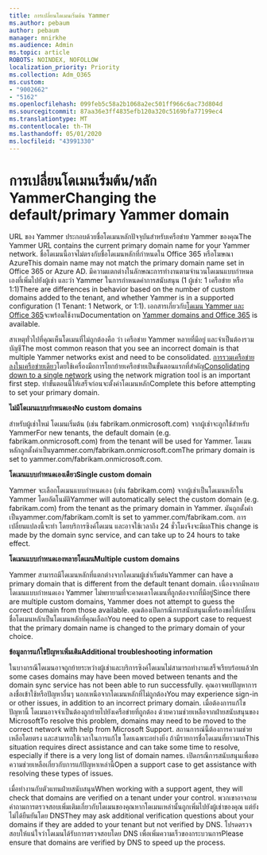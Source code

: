```yaml
---
title: การเปลี่ยนโดเมนเริ่มต้น Yammer
ms.author: pebaum
author: pebaum
manager: mnirkhe
ms.audience: Admin
ms.topic: article
ROBOTS: NOINDEX, NOFOLLOW
localization_priority: Priority
ms.collection: Adm_O365
ms.custom:
- "9002662"
- "5162"
ms.openlocfilehash: 099feb5c58a2b1068a2ec501ff966c6ac73d804d
ms.sourcegitcommit: 87aa36e3ff4835efb120a320c5169bfa77199ec4
ms.translationtype: MT
ms.contentlocale: th-TH
ms.lasthandoff: 05/01/2020
ms.locfileid: "43991330"
---
```

# <a name="changing-the-defaultprimary-yammer-domain"></a><span data-ttu-id="1f862-102">การเปลี่ยนโดเมนเริ่มต้น/หลัก Yammer</span><span class="sxs-lookup"><span data-stu-id="1f862-102">Changing the default/primary Yammer domain</span></span>

<span data-ttu-id="1f862-103">URL ของ Yammer ประกอบด้วยชื่อโดเมนหลักปัจจุบันสําหรับเครือข่าย Yammer ของคุณ</span><span class="sxs-lookup"><span data-stu-id="1f862-103">The Yammer URL contains the current primary domain name for your Yammer network.</span></span> <span data-ttu-id="1f862-104">ชื่อโดเมนนี้อาจไม่ตรงกับชื่อโดเมนหลักที่กําหนดใน Office 365 หรือโฆษณา Azure</span><span class="sxs-lookup"><span data-stu-id="1f862-104">This domain name may not match the primary domain name set in Office 365 or Azure AD.</span></span> <span data-ttu-id="1f862-105">มีความแตกต่างในลักษณะการทํางานตามจํานวนโดเมนแบบกําหนดเองที่เพิ่มไปยังผู้เช่า และว่า Yammer ในการกําหนดค่าการสนับสนุน (1 ผู้เช่า: 1 เครือข่าย หรือ 1:1)</span><span class="sxs-lookup"><span data-stu-id="1f862-105">There are differences in behavior based on the number of custom domains added to the tenant, and whether Yammer is in a supported configuration (1 Tenant: 1 Network, or 1:1).</span></span> <span data-ttu-id="1f862-106">เอกสารเกี่ยวกับ[โดเมน Yammer และ Office 365](https://docs.microsoft.com/yammer/configure-your-yammer-network/manage-yammer-domains)จะพร้อมใช้งาน</span><span class="sxs-lookup"><span data-stu-id="1f862-106">Documentation on [Yammer domains and Office 365](https://docs.microsoft.com/yammer/configure-your-yammer-network/manage-yammer-domains) is available.</span></span>

<span data-ttu-id="1f862-107">สาเหตุทั่วไปที่คุณเห็นโดเมนที่ไม่ถูกต้องคือ ว่า เครือข่าย Yammer หลายที่มีอยู่ และจําเป็นต้องรวมบัญชี</span><span class="sxs-lookup"><span data-stu-id="1f862-107">The most common reason that you see an incorrect domain is that multiple Yammer networks exist and need to be consolidated.</span></span> <span data-ttu-id="1f862-108">[การรวมเครือข่ายลงในเครือข่ายเดียว](https://docs.microsoft.com/yammer/configure-your-yammer-network/consolidate-multiple-yammer-networks)โดยใช้เครื่องมือการโยกย้ายเครือข่ายเป็นขั้นตอนแรกที่สําคัญ</span><span class="sxs-lookup"><span data-stu-id="1f862-108">[Consolidating down to a single network](https://docs.microsoft.com/yammer/configure-your-yammer-network/consolidate-multiple-yammer-networks) using the network migration tool is an important first step.</span></span> <span data-ttu-id="1f862-109">ทําขั้นตอนนี้ให้เสร็จก่อนจะตั้งค่าโดเมนหลัก</span><span class="sxs-lookup"><span data-stu-id="1f862-109">Complete this before attempting to set your primary domain.</span></span>

<span data-ttu-id="1f862-110">**ไม่มีโดเมนแบบกําหนดเอง**</span><span class="sxs-lookup"><span data-stu-id="1f862-110">**No custom domains**</span></span>

<span data-ttu-id="1f862-111">สําหรับผู้เช่าใหม่ โดเมนเริ่มต้น (เช่น fabrikam.onmicrosoft.com) จากผู้เช่าจะถูกใช้สําหรับ Yammer</span><span class="sxs-lookup"><span data-stu-id="1f862-111">For new tenants, the default domain (e.g. fabrikam.onmicrosoft.com) from the tenant will be used for Yammer.</span></span> <span data-ttu-id="1f862-112">โดเมนหลักถูกตั้งค่าเป็นyammer.com/fabrikam.onmicrosoft.com</span><span class="sxs-lookup"><span data-stu-id="1f862-112">The primary domain is set to yammer.com/fabrikam.onmicrosoft.com.</span></span>

<span data-ttu-id="1f862-113">**โดเมนแบบกําหนดเองเดียว**</span><span class="sxs-lookup"><span data-stu-id="1f862-113">**Single custom domain**</span></span>

<span data-ttu-id="1f862-114">Yammer จะเลือกโดเมนแบบกําหนดเอง (เช่น fabrikam.com) จากผู้เช่าเป็นโดเมนหลักใน Yammer โดยอัตโนมัติ</span><span class="sxs-lookup"><span data-stu-id="1f862-114">Yammer will automatically select the custom domain (e.g. fabrikam.com) from the tenant as the primary domain in Yammer.</span></span> <span data-ttu-id="1f862-115">มันถูกตั้งค่าเป็นyammer.com/fabrikam.com</span><span class="sxs-lookup"><span data-stu-id="1f862-115">It is set to yammer.com/fabrikam.com.</span></span> <span data-ttu-id="1f862-116">การเปลี่ยนแปลงนี้จะทํา โดยบริการซิงค์โดเมน และอาจใช้เวลาถึง 24 ชั่วโมงจึงจะมีผล</span><span class="sxs-lookup"><span data-stu-id="1f862-116">This change is made by the domain sync service, and can take up to 24 hours to take effect.</span></span>

<span data-ttu-id="1f862-117">**โดเมนแบบกําหนดเองหลายโดเมน**</span><span class="sxs-lookup"><span data-stu-id="1f862-117">**Multiple custom domains**</span></span>

<span data-ttu-id="1f862-118">Yammer สามารถมีโดเมนหลักที่แตกต่างจากโดเมนผู้เช่าเริ่มต้น</span><span class="sxs-lookup"><span data-stu-id="1f862-118">Yammer can have a primary domain that is different from the default tenant domain.</span></span> <span data-ttu-id="1f862-119">เนื่องจากมีหลายโดเมนแบบกําหนดเอง Yammer ไม่พยายามที่จะคาดเดาโดเมนที่ถูกต้องจากที่มีอยู่</span><span class="sxs-lookup"><span data-stu-id="1f862-119">Since there are multiple custom domains, Yammer does not attempt to guess the correct domain from those available.</span></span> <span data-ttu-id="1f862-120">คุณต้องเปิดกรณีการสนับสนุนเพื่อร้องขอให้เปลี่ยนชื่อโดเมนหลักเป็นโดเมนหลักที่คุณเลือก</span><span class="sxs-lookup"><span data-stu-id="1f862-120">You need to open a support case to request that the primary domain name is changed to the primary domain of your choice.</span></span>

<span data-ttu-id="1f862-121">**ข้อมูลการแก้ไขปัญหาเพิ่มเติม**</span><span class="sxs-lookup"><span data-stu-id="1f862-121">**Additional troubleshooting information**</span></span>

<span data-ttu-id="1f862-122">ในบางกรณีโดเมนอาจถูกย้ายระหว่างผู้เช่าและบริการซิงค์โดเมนไม่สามารถทํางานเสร็จเรียบร้อยแล้ว</span><span class="sxs-lookup"><span data-stu-id="1f862-122">In some cases domains may have been moved between tenants and the domain sync service has not been able to run successfully.</span></span> <span data-ttu-id="1f862-123">คุณอาจพบปัญหาการลงชื่อเข้าใช้หรือปัญหาอื่นๆ นอกเหนือจากโดเมนหลักที่ไม่ถูกต้อง</span><span class="sxs-lookup"><span data-stu-id="1f862-123">You may experience sign-in or other issues, in addition to an incorrect primary domain.</span></span> <span data-ttu-id="1f862-124">เมื่อต้องการแก้ไขปัญหานี้ โดเมนอาจจําเป็นต้องถูกย้ายไปยังเครือข่ายที่ถูกต้อง ด้วยความช่วยเหลือจากฝ่ายสนับสนุนของ Microsoft</span><span class="sxs-lookup"><span data-stu-id="1f862-124">To resolve this problem, domains may need to be moved to the correct network with help from Microsoft Support.</span></span> <span data-ttu-id="1f862-125">สถานการณ์นี้ต้องการความช่วยเหลือโดยตรง และสามารถใช้เวลาในการแก้ไข โดยเฉพาะอย่างยิ่ง ถ้ามีรายการชื่อโดเมนที่ยาวมาก</span><span class="sxs-lookup"><span data-stu-id="1f862-125">This situation requires direct assistance and can take some time to resolve, especially if there is a very long list of domain names.</span></span> <span data-ttu-id="1f862-126">เปิดกรณีการสนับสนุนเพื่อขอความช่วยเหลือเกี่ยวกับการแก้ปัญหาเหล่านี้</span><span class="sxs-lookup"><span data-stu-id="1f862-126">Open a support case to get assistance with resolving these types of issues.</span></span>

<span data-ttu-id="1f862-127">เมื่อทํางานกับตัวแทนฝ่ายสนับสนุน</span><span class="sxs-lookup"><span data-stu-id="1f862-127">When working with a support agent, they will check that domains are verified on a tenant under your control.</span></span> <span data-ttu-id="1f862-128">พวกเขาอาจถามคําถามการตรวจสอบเพิ่มเติมเกี่ยวกับโดเมนของคุณหากโดเมนเหล่านั้นถูกเพิ่มไปยังผู้เช่าของคุณ แต่ยังไม่ได้ยืนยันโดย DNS</span><span class="sxs-lookup"><span data-stu-id="1f862-128">They may ask additional verification questions about your domains if they are added to your tenant but not verified by DNS.</span></span> <span data-ttu-id="1f862-129">โปรดตรวจสอบให้แน่ใจว่าโดเมนได้รับการตรวจสอบโดย DNS เพื่อเพิ่มความเร็วของกระบวนการ</span><span class="sxs-lookup"><span data-stu-id="1f862-129">Please ensure that domains are verified by DNS to speed up the process.</span></span>
